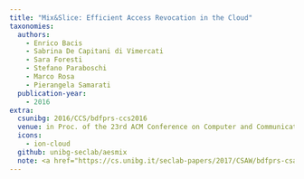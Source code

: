 ```yaml
---
title: "Mix&Slice: Efficient Access Revocation in the Cloud"
taxonomies:
  authors:
    - Enrico Bacis
    - Sabrina De Capitani di Vimercati
    - Sara Foresti
    - Stefano Paraboschi
    - Marco Rosa
    - Pierangela Samarati
  publication-year:
    - 2016
extra:
  csunibg: 2016/CCS/bdfprs-ccs2016
  venue: in Proc. of the 23rd ACM Conference on Computer and Communication Security (CCS), Vienna, Austria, October 24-28, 2016
  icons:
    - ion-cloud
  github: unibg-seclab/aesmix
  note: <a href="https://cs.unibg.it/seclab-papers/2017/CSAW/bdfprs-csaw2017-poster.pdf">Poster</a><br/><u>CSAW 2017 Applied Research Competition Finalist</u>
---
```

